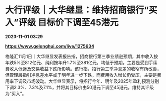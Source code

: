# 大行评级｜大华继显：维持招商银行“买入”评级 目标价下调至45港元

**2023-11-01 03:29**

**https://www.gelonghui.com/live/1275634**

格隆汇11月1日｜大华继显发表报告指，招商银行第三季业绩逊预期，其中收入按年跌5%至812亿元、纯利按年升1.7%至381亿元，均低于预期，主要是受到手续费收入低迷及交易收益下跌所影响。该行指，招行第三季净息差的收窄有所改善，但管理层指引净息差水平或于明年进一步下跌，而费用收入增长仍受压，主要是费用率下调及市场波动。大华继显表示，将招行今年、明年及2025年盈利预测分别下调2.3%、7.3%及7.1%，并将其目标价由50港元下调至45港元，维持其评级为“买入”。